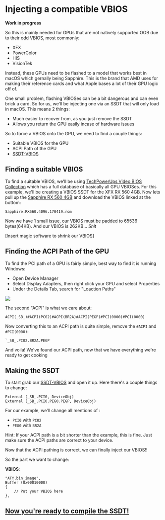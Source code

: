 # Injecting a compatible VBIOS

**Work in progress**

So this is mainly needed for GPUs that are not natively supported OOB due to their odd VBIOS, most commonly:

* XFX
* PowerColor
* HIS
* VisionTek

Instead, these GPUs need to be flashed to a model that works best in macOS which gernally being Sapphire. This is the brand that AMD uses for making their reference cards and what Apple bases a lot of their GPU logic off of. 

One small problem, flashing VBIOSes can be a bit dangerous and can even brick a card. So for us, we'll be injecting one via an SSDT that will only load in macOS. This means 2 things:

* Much easier to recover from, as you just remove the SSDT
* Allows you return the GPU easily incase of hardware issues

So to force a VBIOS onto the GPU, we need to find a couple things:

* Suitable VBIOS for the GPU
* ACPI Path of the GPU
* [SSDT-VBIOS]()


## Finding a suitable VBIOS

To find a suitable VBIOS, we'll be using [TechPowerUps Video BIOS Collection](https://www.techpowerup.com/vgabios/) which has a full database of basically all GPU VBIOSes. For this example, we'll be creating a VBIOS SSDT for the XFX RX 560 4GB. Now lets pull up the [Sapphire RX 560 4GB](https://www.techpowerup.com/vgabios/192320/sapphire-rx560-4096-170419) and download the VBIOS linked at the bottom:

```
Sapphire.RX560.4096.170419.rom
```
Now we have 1 small issue, our VBIOS must be padded to 65536 bytes(64KB). And our VBIOS is 262KB... *Shit*

[Insert magic software to shrink our VBIOS]














## Finding the ACPI Path of the GPU

To find the PCI path of a GPU is fairly simple, best way to find it is running Windows: 

* Open Device Manager
* Select Display Adapters, then right click your GPU and select Properties
* Under the Details Tab, search for "Loaction Paths"

![](https://cdn.discordapp.com/attachments/456913818467958789/675210740231176212/unknown.png)


The second "ACPI" is what we care about:
```
ACPI(_SB_)#ACPI(PC02)#ACPI(BR2A)#ACPI(PEGP)#PCI(0000)#PCI(0000)
```

Now converting this to an ACPI path is quite simple, remove the `#ACPI` and `#PCI(0000)`:

```
`_SB_.PC02.BR2A.PEGP
```
And voila! We've found our ACPI path, now that we have everything we're ready to get cooking

## Making the SSDT

To start grab our [SSDT-VBIOS]() and open it up. Here there's a couple things to change:

```
External (_SB_.PCI0, DeviceObj)
External (_SB_.PCI0.PEG0.PEGP, DeviceObj)
```
For our example, we'll change all mentions of :

* `PCI0` with `PC02`
* `PEG0` with `BR2A`

Hint: If your ACPI path is a bit shorter than the example, this is fine. Just make sure the ACPI paths are correct to your device.

Now that the ACPI pathing is correct, we can finally inject our VBIOS!!

So the part we want to change:

**VBIOS**:
```
"ATY,bin_image", 
Buffer (0x00010000)
{
    // Put your VBIOS here
},
```


## [Now you're ready to compile the SSDT!](/Manual/compile.md)

